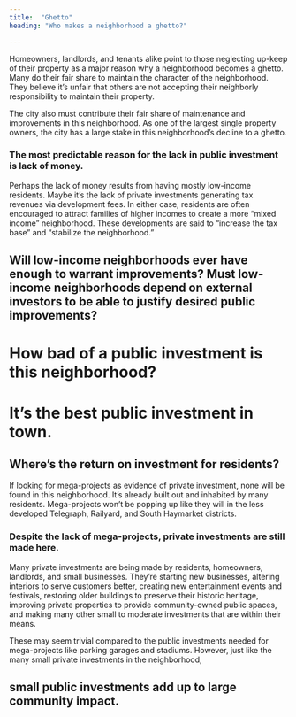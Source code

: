 ```yaml
---
title:  "Ghetto"
heading: "Who makes a neighborhood a ghetto?"

---
```


Homeowners, landlords, and tenants alike point to those neglecting up-keep of their property as a major reason why a neighborhood becomes a ghetto. Many do their fair share to maintain the character of the neighborhood. They believe it’s unfair that others are not accepting their neighborly responsibility to maintain their property.

The city also must contribute their fair share of maintenance and improvements in this neighborhood. As one of the largest single property owners, the city has a large stake in this neighborhood’s decline to a ghetto.

<h3 class="pv4 bt bb b--black-70 black-70 mw6 center f3 f2-ns fw3 call-out">The most predictable reason for the lack in public investment is lack of money.</h3>

Perhaps the lack of money results from having mostly low-income residents. Maybe it’s the lack of private investments generating tax revenues via development fees. In either case, residents are often encouraged to attract families of higher incomes to create a more “mixed income” neighborhood. These developments are said to “increase the tax base” and “stabilize the neighborhood.”

<h2 class="mt0 f3 f2-ns mb4 lh-solid">Will low-income neighborhoods ever have enough to warrant improvements? Must low-income neighborhoods depend on external investors to be able to justify desired public improvements? </h2>
<h1 class="f2 f-subheadline-ns mt0 lh-solid">How bad of a public investment is this neighborhood?</h1>



<h1 class="f2 f-subheadline-ns mt0 lh-solid">It’s the best public investment in town.</h1>

<h2 class="mt0 f3 f2-ns mb4 lh-solid">Where’s the return on investment for residents?</h2>

If looking for mega-projects as evidence of private investment, none will be found in this neighborhood. It’s already built out and inhabited by many residents. Mega-projects won’t be popping up like they will in the less developed Telegraph, Railyard, and South Haymarket districts.

<h3 class="pv4 bt bb b--black-70 black-70 mw6 center f3 f2-ns fw3 call-out">Despite the lack of mega-projects, private investments are still made here.</h3>

Many private investments are being made by residents, homeowners, landlords, and small businesses. They’re starting new businesses, altering interiors to serve customers better, creating new entertainment events and festivals, restoring older buildings to preserve their historic heritage, improving private properties to provide community-owned public spaces, and making many other small to moderate investments that are within their means.

These may seem trivial compared to the public investments needed for mega-projects like parking garages and stadiums. However, just like the many small private investments in the neighborhood, 

<h2 class="mt0 f3 f2-ns mb4 lh-solid">small public investments add up to large community impact.</h2>


